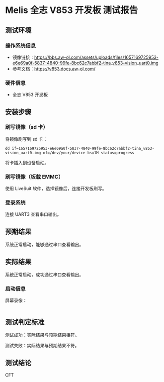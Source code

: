 # Melis 全志 V853 开发板 测试报告

## 测试环境

### 操作系统信息

- 镜像链接：https://bbs.aw-ol.com/assets/uploads/files/1657169725953-e6e69a0f-5837-4840-99fe-8bc62c7abbf2-tina_v853-vision_uart0.img
- 参考文档：https://v853.docs.aw-ol.com/

### 硬件信息

- 全志 V853 开发板


## 安装步骤

### 刷写镜像（sd 卡）

将镜像刷写到 sd 卡：
```shell
dd if=1657169725953-e6e69a0f-5837-4840-99fe-8bc62c7abbf2-tina_v853-vision_uart0.img of=/dev/your/device bs=1M status=progress
```

将卡插入到设备启动。

### 刷写镜像（板载 EMMC）

使用 LiveSuit 软件，选择镜像后，连接开发板刷写。

### 登录系统

连接 UART3 查看串口输出。

## 预期结果

系统正常启动，能够通过串口查看输出。

## 实际结果

系统正常启动，成功通过串口查看输出。

### 启动信息

屏幕录像：

```log
```

## 测试判定标准

测试成功：实际结果与预期结果相符。

测试失败：实际结果与预期结果不符。

## 测试结论

CFT